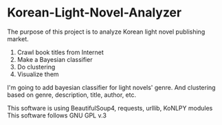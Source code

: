 # Korean-Light-Novel-Analyzer
The purpose of this project is to analyze Korean light novel publishing market.

1. Crawl book titles from Internet
2. Make a Bayesian classifier
3. Do clustering
4. Visualize them

I'm going to add bayesian classifier for light novels' genre.
And clustering based on genre, description, title, author, etc.


This software is using BeautifulSoup4, requests, urllib, KoNLPY modules
This software follows GNU GPL v.3

